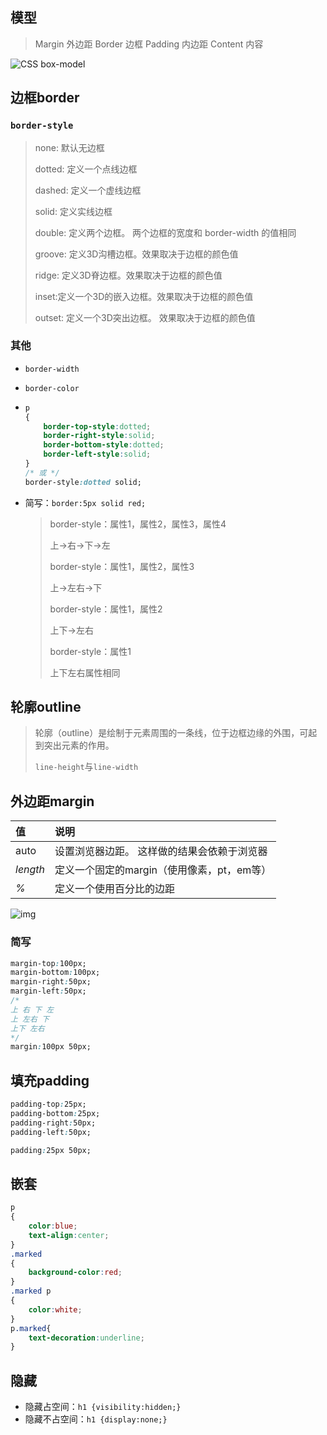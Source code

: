 <!-- 
title: 11-CSS入门
sort: 
--> 

## 模型

> Margin	外边距
> Border	边框
> Padding	内边距
> Content	内容

![CSS box-model](https://www.runoob.com/images/box-model.gif)

## 边框border

### `border-style`

> none: 默认无边框
>
> dotted: 定义一个点线边框
>
> dashed: 定义一个虚线边框
>
> solid: 定义实线边框
>
> double: 定义两个边框。 两个边框的宽度和 border-width 的值相同
>
> groove: 定义3D沟槽边框。效果取决于边框的颜色值
>
> ridge: 定义3D脊边框。效果取决于边框的颜色值
>
> inset:定义一个3D的嵌入边框。效果取决于边框的颜色值
>
> outset: 定义一个3D突出边框。 效果取决于边框的颜色值

### 其他

- `border-width`

- `border-color`

- ```css
  p
  {
      border-top-style:dotted;
      border-right-style:solid;
      border-bottom-style:dotted;
      border-left-style:solid;
  }
  /* 或 */
  border-style:dotted solid;
  ```

- 简写：`border:5px solid red;`

  > border-style：属性1，属性2，属性3，属性4
  >
  > 上->右->下->左
  >
  > border-style：属性1，属性2，属性3
  >
  > 上->左右->下
  >
  > border-style：属性1，属性2
  >
  > 上下->左右
  >
  > border-style：属性1
  >
  > 上下左右属性相同

## 轮廓outline

> 轮廓（outline）是绘制于元素周围的一条线，位于边框边缘的外围，可起到突出元素的作用。
>
> `line-height`与`line-width`


## 外边距margin

| 值       | 说明                                        |
| :------- | :------------------------------------------ |
| auto     | 设置浏览器边距。 这样做的结果会依赖于浏览器 |
| *length* | 定义一个固定的margin（使用像素，pt，em等）  |
| *%*      | 定义一个使用百分比的边距                    |

![img](https://www.runoob.com/wp-content/uploads/2013/08/VlwVi.png)

### 简写

```css
margin-top:100px;
margin-bottom:100px;
margin-right:50px;
margin-left:50px;
/* 
上 右 下 左 
上 左右 下
上下 左右
*/
margin:100px 50px;
```

## 填充padding

```css
padding-top:25px;
padding-bottom:25px;
padding-right:50px;
padding-left:50px;

padding:25px 50px;
```

## 嵌套

```css
p
{
    color:blue;
    text-align:center;
}
.marked
{
    background-color:red;
}
.marked p
{
    color:white;
}
p.marked{
    text-decoration:underline;
}
```

## 隐藏

- 隐藏占空间：`h1 {visibility:hidden;}`
- 隐藏不占空间：`h1 {display:none;}`

